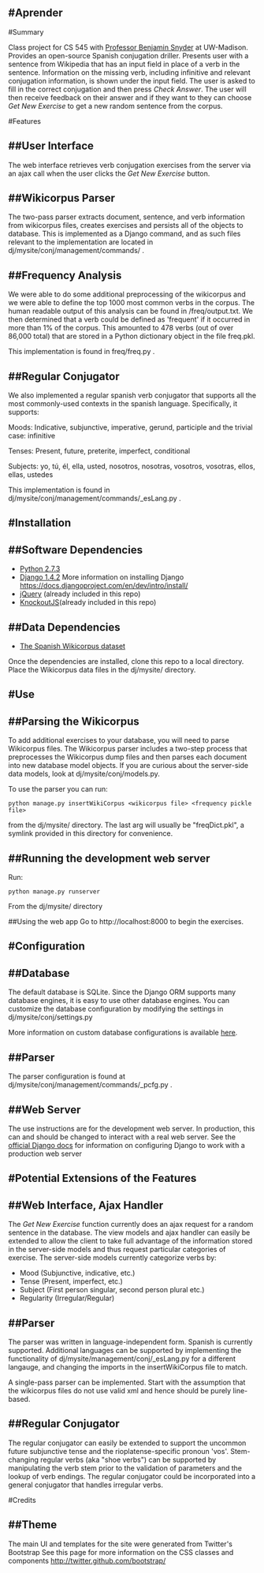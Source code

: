 #Aprender
-----

#Summary

Class project for CS 545 with [Professor Benjamin Snyder](http://pages.cs.wisc.edu/~bsnyder/) at UW-Madison. Provides an open-source Spanish conjugation driller. Presents user with a sentence from Wikipedia that has an input field in 
place of a verb in the sentence. Information on the missing verb, including 
infinitive and relevant conjugation information, is shown under the input field. 
The user is asked to fill in the correct conjugation and then press *Check 
Answer*. The user will then receive feedback on their answer and if they want to 
they can choose *Get New Exercise* to get a new random sentence from the corpus.

#Features

##User Interface
-----------------
The web interface retrieves verb conjugation exercises from the server via an ajax call when the user clicks the *Get New Exercise* button.

##Wikicorpus Parser
-------------------
The two-pass parser extracts document, sentence, and verb information from wikicorpus files, creates exercises and persists all of the objects to database. This is implemented as a Django command, and as such files relevant to the implementation are located in dj/mysite/conj/management/commands/ .

##Frequency Analysis
------------------
We were able to do some additional preprocessing of the wikicorpus and we were 
able to define the top 1000 most common verbs in the corpus. The human readable 
output of this analysis can be found in /freq/output.txt. We then determined 
that a verb could be defined as 'frequent' if it occurred in more than 1% of 
the corpus. This amounted to 478 verbs (out of over 86,000 total) that are 
stored in a Python dictionary object in the file freq.pkl.

This implementation is found in freq/freq.py .

##Regular Conjugator
------------------
We also implemented a regular spanish verb conjugator that supports all the most commonly-used contexts in the spanish language. Specifically, it supports:

Moods: Indicative, subjunctive, imperative, gerund, participle and the trivial case: infinitive

Tenses: Present, future, preterite, imperfect, conditional

Subjects: yo, tú, él, ella, usted, nosotros, nosotras, vosotros, vosotras, ellos, ellas, ustedes

This implementation is found in dj/mysite/conj/management/commands/_esLang.py .

#Installation
----------------------

##Software Dependencies
-------
- [Python 2.7.3](http://www.python.org/download/releases/2.7.3/)
- [Django 1.4.2](https://www.djangoproject.com/download/1.4.2/tarball/)
More information on installing Django https://docs.djangoproject.com/en/dev/intro/install/
- [jQuery](http://jquery.com/) (already included in this repo)
- [KnockoutJS](http://knockoutjs.com/)(already included in this repo)

##Data Dependencies
-------
- [The Spanish Wikicorpus dataset](http://www.lsi.upc.edu/~nlp/wikicorpus/)


Once the dependencies are installed, clone this repo to a local directory. Place the Wikicorpus data files in the dj/mysite/ directory.

#Use
----------------

##Parsing the Wikicorpus
----------------------
To add additional exercises to your database, you will need to parse Wikicorpus files. The Wikicorpus parser includes a two-step process that preprocesses the Wikicorpus dump files and then parses each document into new database model objects. If you are curious about the server-side data models, look at dj/mysite/conj/models.py.

To use the parser you can run:
```
python manage.py insertWikiCorpus <wikicorpus file> <frequency pickle file>
```
from the dj/mysite/ directory. The last arg will usually be "freqDict.pkl", a symlink provided in this directory for convenience.

##Running the development web server
----------------
Run:
```
python manage.py runserver
```

From the dj/mysite/ directory

##Using the web app
Go to http://localhost:8000 to begin the exercises.

#Configuration
---------

##Database
--------
The default database is SQLite. Since the Django ORM supports many database engines, it is easy to use other database engines. You can customize the database configuration by modifying the settings in dj/mysite/conj/settings.py

More information on custom database configurations is available [here](https://docs.djangoproject.com/en/dev/ref/databases/).

##Parser
-------
The parser configuration is found at dj/mysite/conj/management/commands/_pcfg.py .

##Web Server
---------
The use instructions are for the development web server. In production, this can and should be changed to interact with a real web server. See the [official Django docs](https://docs.djangoproject.com/en/dev/howto/deployment/) for information on configuring Django to work with a production web server

#Potential Extensions of the Features
---------------------------

##Web Interface, Ajax Handler
----------------------

The *Get New Exercise* function currently does an ajax request for a random sentence 
in the database. The view models and ajax handler can easily be extended to allow the client to take full advantage of the information stored in the server-side models and thus request particular categories of exercise.
The server-side models currently categorize verbs by:
- Mood (Subjunctive, indicative, etc.)
- Tense (Present, imperfect, etc.)
- Subject (First person singular, second person plural etc.)
- Regularity (Irregular/Regular)

##Parser
------------

The parser was written in language-independent form. Spanish is currently supported. Additional languages can be supported by implementing the functionality of dj/mysite/management/conj/_esLang.py for a different langauge, and changing the imports in the insertWikiCorpus file to match.

A single-pass parser can be implemented. Start with the assumption that the wikicorpus files do not use valid xml and hence should be purely line-based.

##Regular Conjugator
------------------
The regular conjugator can easily be extended to support the uncommon future subjunctive tense and the rioplatense-specific pronoun 'vos'. Stem-changing regular verbs (aka "shoe verbs") can be supported by manipulating the verb stem prior to the validation of parameters and the lookup of verb endings. The regular conjugator could be incorporated into a general conjugator that handles irregular verbs.


#Credits

##Theme
-----
The main UI and templates for the site were generated from Twitter's Bootstrap 
See this page for more information on the CSS classes and components 
http://twitter.github.com/bootstrap/
